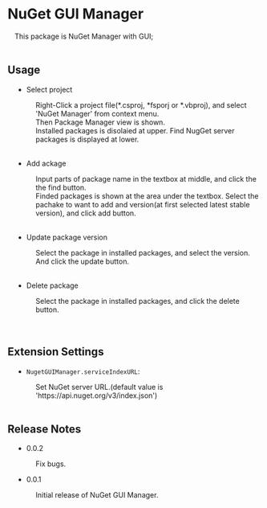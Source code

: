 # NuGet GUI Manager
<div style="padding-left:1em">
This package is NuGet Manager with GUI;
</div>
<br />

## Usage
<div style="padding-left:1em">

* Select project
<div style="padding-left:3em">
Right-Click a project file(*.csproj, *fsporj or *.vbproj), and select 'NuGet Manager' from context menu.<br />
Then Package Manager view is shown.<br />
Installed packages is disolaied at upper. Find NugGet server packages is displayed at lower.
</div>
<br />

* Add ackage
<div style="padding-left:3em">
Input parts of package name in the textbox at middle, and click the the find button.<br />
Finded packages is shown at the area under the textbox. Select the pachake to want to add and version(at first selected latest stable version), and click add button.
</div>
<br />

* Update package version
<div style="padding-left:3em">
Select the package in installed packages, and select the version. And click the update button.
</div>
<br />

* Delete package
<div style="padding-left:3em">
Select the package in installed packages, and click the delete button.
</div>
<br />
</div>
<br />

## Extension Settings
<div style="padding-left:1em">

* `NugetGUIManager.serviceIndexURL`:
<div style="padding-left:3em">
Set NuGet server URL.(default value is 'https://api.nuget.org/v3/index.json')
</div>

</div>
<br />

## Release Notes
<div style="padding-left:1em">

* 0.0.2
<div style="padding-left:3em">
Fix bugs.
</div>

* 0.0.1
<div style="padding-left:3em">
Initial release of NuGet GUI Manager.
</div>

</div>
<br />